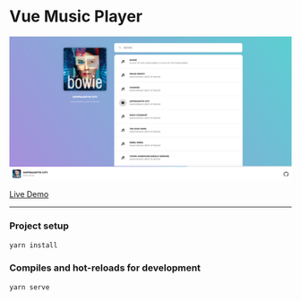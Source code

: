 # Vue Music Player

![alt text](./img/demo.png "Demo")

[Live Demo](https://danlgz.github.io/vue-music-player/)

***

### Project setup
```
yarn install
```

### Compiles and hot-reloads for development
```
yarn serve
```
